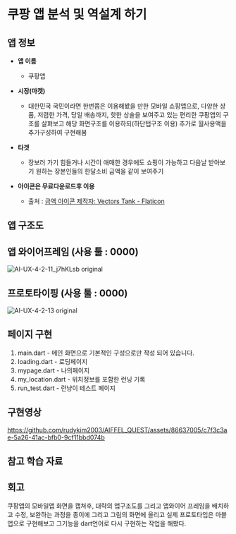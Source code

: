 # 쿠팡 앱 분석 및 역설계 하기        

## 앱 정보

- **앱 이름** 

  - 쿠팡앱   

- **시장(마켓)**  

  - 대한민국 국민이라면 한번쯤은 이용해봤을 만한 모바일 쇼핑앱으로, 다양한 상품, 저렴한 가격, 당일 배송까지, 
    핫한 상술을 보여주고 있는 편리한 쿠팡앱의 구조를 살펴보고 해당 화면구조를 이용하되(하단탭구조 이용)
    추가로 월사용액을 추가구성하여 구현해봄

- **타겟**  

  - 장보러 가기 힘들거나 시간이 애매한 경우에도 쇼핑이 가능하고 다음날 받아보기 원하는 장본인들의 한달소비 금액을 같이 보여주기

- **아이콘은 무료다운로드후 이용**   
  - 출처 : <a href="https://www.flaticon.com/kr/free-icons/" title="금액 아이콘">금액 아이콘 제작자: Vectors Tank - Flaticon</a>
  

## 앱 구조도


## 앱 와이어프레임 (사용 툴 : 0000)

![AI-UX-4-2-11_j7hKLsb original](https://github.com/rudykim2003/AIFFEL_QUEST/assets/86637005/538223ca-bc1c-4a0a-a4f6-17f27fc9a6f4)


## 프로토타이핑 (사용 툴 : 0000)

![AI-UX-4-2-13 original](https://github.com/rudykim2003/AIFFEL_QUEST/assets/86637005/276a76a9-dadc-47c0-a9d3-169e7c033693)



## 페이지 구현
1. main.dart - 메인 화면으로 기본적인 구성으로만 작성 되어 있습니다.
2. loading.dart - 로딩페이지
3. mypage.dart - 나의페이지
4. my_location.dart - 위치정보를 포함한 런닝 기록
5. run_test.dart - 런냥이 테스트 페이지



## 구현영상 
https://github.com/rudykim2003/AIFFEL_QUEST/assets/86637005/c7f3c3ae-5a26-41ac-bfb0-9cf11bbd074b


## 참고 학습 자료 


## 회고
쿠팡앱의 모바일앱 화면을 캡쳐후, 대략의 앱구조도를 그리고 앱와이어 프레임을 배치하고 수정, 보완하는 과정을 종이에 그리고
그림의 화면에 올리고 실제 프로토타입은 마블앱으로 구현해보고 그기능을 dart언어로 다시 구현하는 작업을 해봤다.

